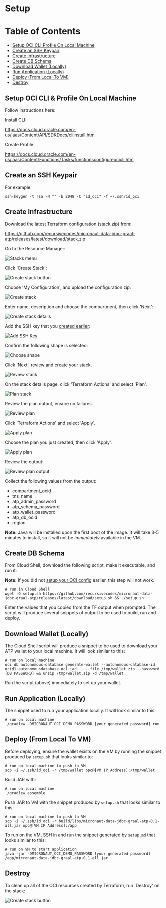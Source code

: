 # Setup

Table of Contents
=================

  * [Setup OCI CLI Profile On Local Machine](#setup-oci-cli-profile-on-local-machine)
  * [Create an SSH Keypair](#create-an-ssh-keypair)
  * [Create Infrastructure](#create-infrastructure)
  * [Create DB Schema](#create-db-schema)
  * [Download Wallet (Locally)](#download-wallet-locally)
  * [Run Application (Locally)](#run-application-locally)
  * [Deploy (From Local To VM)](#deploy-from-local-to-vm)
  * [Destroy](#destroy)

## Setup OCI CLI & Profile On Local Machine

Follow instructions here:

Install CLI:

https://docs.cloud.oracle.com/en-us/iaas/Content/API/SDKDocs/cliinstall.htm

Create Profile:

https://docs.cloud.oracle.com/en-us/iaas/Content/Functions/Tasks/functionsconfigureocicli.htm

## Create an SSH Keypair

For example:

```shell script
ssh-keygen -t rsa -N "" -b 2048 -C "id_oci" -f ~/.ssh/id_oci
```

## Create Infrastructure

Download the latest Terraform configuration (stack.zip) from: 

https://github.com/recursivecodes/micronaut-data-jdbc-graal-atp/releases/latest/download/stack.zip

Go to the Resource Manager:

![Stacks menu](images/resource_manager_link.png)

Click 'Create Stack':

![Create stack button](images/create_stack_btn.png)

Choose 'My Configuration', and upload the configuration zip:

![Create stack](images/stack_info_1.png)

Enter name, description and choose the compartment, then click 'Next':

![Create stack details](images/stack_info_2.png)

Add the SSH key that you [created earlier](#create-an-ssh-keypair):

![Add SSH Key](images/choose_ssh_key.png)

Confirm the following shape is selected:

![Choose shape](images/choose_shape.png)

Click 'Next', review and create your stack.

![Review stack](images/stack_var_4.png)

On the stack details page, click 'Terraform Actions' and select 'Plan'.

![Plan stack](images/stack_plan.png)

Review the plan output, ensure no failures.

![Review plan](images/plan_log.png)

Click 'Terraform Actions' and select 'Apply'.

![Apply plan](images/stack_apply.png)

Choose the plan you just created, then click 'Apply'.

![Apply plan](images/stack_apply_2.png)

Review the output:

![Review plan output](images/tf_output.png)

Collect the following values from the output:

* compartment_ocid
* tns_name
* atp_admin_password
* atp_schema_password
* atp_wallet_password
* atp_db_ocid
* region

**Note:** Java will be installed upon the first boot of the image. It will take 3-5 minutes to install, so it will not be *immediately* available in the VM.

## Create DB Schema

From Cloud Shell, download the following script, make it executable, and run it:

**Note:** If you did not [setup your OCI config](#setup-oci-cli-profile-on-local-machine) earlier, this step will not work.

```shell script
# run in Cloud Shell
wget -O setup.sh https://github.com/recursivecodes/micronaut-data-jdbc-graal-atp/releases/latest/download/setup.sh && ./setup.sh
```

Enter the values that you copied from the TF output when prompted. The script will produce several snippets of output to be used to build, run and deploy.

## Download Wallet (Locally)

The Cloud Shell script will produce a snippet to be used to download your ATP wallet to your local machine. It will look similar to this:

```shell script
# run on local machine
oci db autonomous-database generate-wallet --autonomous-database-id ocid1.autonomousdatabase.oc1.iad... --file /tmp/wallet.zip --password [DB PASSWORD] && unzip /tmp/wallet.zip -d /tmp/wallet
```

Run the script (above) immediately to set up your wallet.

## Run Application (Locally)
 
The snippet used to run your application locally. It will look similar to this:

```shell script
# run on local machine
./gradlew -DMICRONAUT_OCI_DEMO_PASSWORD [your generated password] run
```
## Deploy (From Local To VM)

Before deploying, ensure the wallet exists on the VM by running the snippet produced by `setup.sh` that looks similar to:

```shell script
# run on local machine to push to VM
scp -i ~/.ssh/id_oci -r /tmp/wallet opc@[VM IP Address]:/tmp/wallet
```

Build JAR with:

```shell script
# run on local machine
./gradlew assemble
```

Push JAR to VM with the snippet produced by `setup.sh` that looks similar to this:

```shell script
# run on local machine to push to VM
scp -i ~/.ssh/id_oci -r build/libs/micronaut-data-jdbc-graal-atp-0.1-all.jar opc@[VM IP Address]:/app
```

To run on the VM, SSH in and run the snippet generated by `setup.md` that looks similar to this:
```shell script
# run on VM to start application
java -jar -DMICRONAUT_OCI_DEMO_PASSWORD [your generated password] /app/micronaut-data-jdbc-graal-atp-0.1-all.jar
```

## Destroy

To clean up all of the OCI resources created by Terraform, run 'Destroy' on the stack:

![Create stack button](images/destroy_stack.png)
